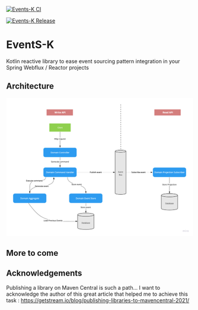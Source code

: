 [![Events-K CI](https://github.com/GregoryBevan/events-k/actions/workflows/ci.yml/badge.svg)](https://github.com/GregoryBevan/events-k/actions/workflows/ci.yml)

[![Events-K Release](https://github.com/GregoryBevan/events-k/actions/workflows/release.yml/badge.svg)](https://github.com/GregoryBevan/events-k/actions/workflows/release.yml)

# EventS-K 
Kotlin reactive library to ease event sourcing pattern integration in your Spring Webflux / Reactor projects

## Architecture

![EventS-K architecture.jpg](resources%2FEventS-K%20architecture.jpg)


## More to come

## Acknowledgements
Publishing a library on Maven Central is such a path... I want to acknowledge the author of this great article that helped me to achieve this task :
https://getstream.io/blog/publishing-libraries-to-mavencentral-2021/

